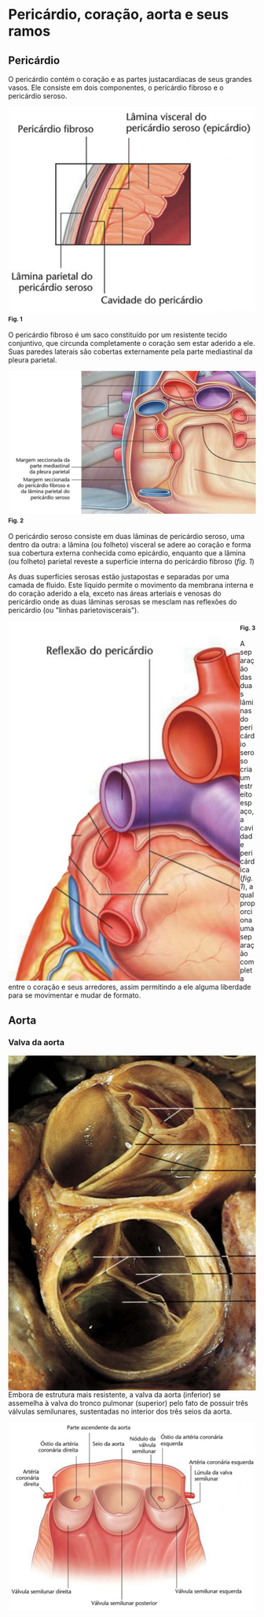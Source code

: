 # Pericárdio, coração, aorta e seus ramos

## Pericárdio

O pericárdio contém o coração e as partes justacardíacas de seus grandes vasos. Ele consiste em dois componentes, o pericárdio fibroso e o pericárdio seroso. 

<img align="left" src="https://github.com/pedro118heranca/1M/blob/2b87489b89a4a31db57240bdc7c206f29dd3ec3d/pericardio_transversal.jpg">

<sub> **Fig. 1** <sub />

O pericárdio fibroso é um saco constituído por um resistente tecido conjuntivo, que circunda completamente o coração sem estar aderido a ele. Suas paredes laterais são cobertas externamente pela parte mediastinal da pleura parietal. 

<img align="left" src="https://github.com/pedro118heranca/1M/blob/2b87489b89a4a31db57240bdc7c206f29dd3ec3d/pleura_pericardio.jpg">

<sub> **Fig. 2** <sub />

O pericárdio seroso consiste em duas lâminas de pericárdio seroso, uma dentro da outra: a lâmina (ou folheto) visceral se adere ao coração e forma sua cobertura externa conhecida como epicárdio, enquanto que a lâmina (ou folheto) parietal reveste a superfície interna do pericárdio fibroso (_fig. 1_)

As duas superfícies serosas estão justapostas e separadas por uma camada de fluido. Este líquido permite o movimento da membrana interna e do coração aderido a ela, exceto nas áreas arteriais e venosas do pericárdio onde as duas lâminas serosas se mesclam nas reflexões do pericárdio (ou "linhas parietoviscerais").

<img align="left" src="https://github.com/pedro118heranca/1M/blob/2b87489b89a4a31db57240bdc7c206f29dd3ec3d/reflexao_do_pericardio.jpg">

<sub> **Fig. 3** <sub />

A separação das duas lâminas do pericárdio seroso cria um estreito espaço, a cavidade pericárdica (_fig. 1_), a qual proporciona uma separação completa entre o coração e seus arredores, assim permitindo a ele alguma liberdade para se movimentar e mudar de formato.

## Aorta

### Valva da aorta

<img align="left" src="https://github.com/pedro118heranca/1M/blob/507a6d88d1b0cf7dab064b0c59153eecf2a62650/valva_aorta_pulmonar_real.jpg">

Embora de estrutura mais resistente, a valva da aorta (inferior) se assemelha à valva do tronco pulmonar (superior) pelo fato de possuir três válvulas semilunares, sustentadas no interior dos três seios da aorta.

<img align="left" src="https://github.com/pedro118heranca/1M/blob/6160e57c85c95bb2cca28ab46a472eeda71d0316/valva_aorta_dissecada.jpg">
